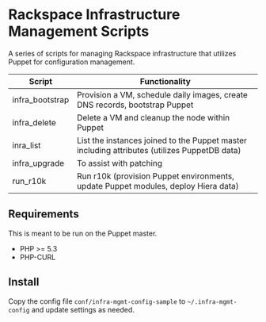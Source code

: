 # Rackspace Infrastructure Management Scripts

A series of scripts for managing Rackspace infrastructure that utilizes Puppet for configuration management.

| Script                 | Functionality
|------------------------|----------------------------------------- 
| infra_bootstrap        | Provision a VM, schedule daily images, create DNS records, bootstrap Puppet
| infra_delete           | Delete a VM and cleanup the node within Puppet
| inra_list              | List the instances joined to the Puppet master including attributes (utilizes PuppetDB data)
| infra_upgrade          | To assist with patching
| run_r10k               | Run r10k (provision Puppet environments, update Puppet modules, deploy Hiera data)

## Requirements

This is meant to be run on the Puppet master.

* PHP >= 5.3
* PHP-CURL

## Install

Copy the config file `conf/infra-mgmt-config-sample` to `~/.infra-mgmt-config` and
update settings as needed.

